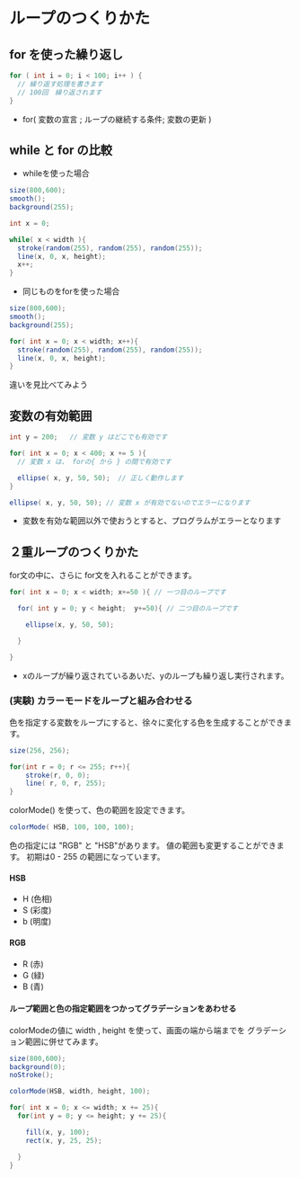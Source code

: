 # ループのつくりかた

## for を使った繰り返し

```Java
for ( int i = 0; i < 100; i++ ) {
  // 繰り返す処理を書きます
  // 100回　繰り返されます
}
```

- for( 変数の宣言 ; ループの継続する条件; 変数の更新 )

## while と for の比較

- whileを使った場合
```Java
size(800,600);
smooth();
background(255);

int x = 0;

while( x < width ){
  stroke(random(255), random(255), random(255));
  line(x, 0, x, height);
  x++;
}
```

- 同じものをforを使った場合
```Java
size(800,600);
smooth();
background(255);

for( int x = 0; x < width; x++){
  stroke(random(255), random(255), random(255));
  line(x, 0, x, height);  
}
```

違いを見比べてみよう

## 変数の有効範囲

```Java
int y = 200;   // 変数 y はどこでも有効です

for( int x = 0; x < 400; x += 5 ){
  // 変数 x は、 forの{ から } の間で有効です

  ellipse( x, y, 50, 50);  // 正しく動作します
}

ellipse( x, y, 50, 50); // 変数 x が有効でないのでエラーになります

```

- 変数を有効な範囲以外で使おうとすると、プログラムがエラーとなります

## ２重ループのつくりかた

for文の中に、さらに for文を入れることができます。

```Java
for( int x = 0; x < width; x+=50 ){ // 一つ目のループです

  for( int y = 0; y < height;  y+=50){ // 二つ目のループです

    ellipse(x, y, 50, 50);

  }

}
```

- xのループが繰り返されているあいだ、yのループも繰り返し実行されます。

### (実験) カラーモードをループと組み合わせる

色を指定する変数をループにすると、徐々に変化する色を生成することができます。

```Java
size(256, 256);

for(int r = 0; r <= 255; r++){
    stroke(r, 0, 0);
    line( r, 0, r, 255);
}
```

colorMode() を使って、色の範囲を設定できます。

```Java
colorMode( HSB, 100, 100, 100);
```

色の指定には "RGB" と "HSB"があります。
値の範囲も変更することができます。
初期は0 - 255 の範囲になっています。

#### HSB
- H (色相)
- S (彩度)
- b (明度)

#### RGB
- R (赤)
- G (緑)
- B (青)

#### ループ範囲と色の指定範囲をつかってグラデーションをあわせる

colorModeの値に width , height を使って、画面の端から端までを
グラデーション範囲に併せてみます。

```Java
size(800,600);
background(0);
noStroke();

colorMode(HSB, width, height, 100);

for( int x = 0; x <= width; x += 25){
  for(int y = 0; y <= height; y += 25){

    fill(x, y, 100);
    rect(x, y, 25, 25);

  }
}
```
